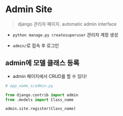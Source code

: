 # Admin Site

> django 관리자 페이지. automatic admin interface

- `python manage.py createsuperuser` 관리자 계정 생성

- `admin/`로 접속 후 로그인

## admin에 모델 클래스 등록

- admin 페이지에서 CRUD를 할 수 있다!

```python
# app_name_s/admin.py

from django.contrib import admin
from .models import Class_name

admin.site.register(Class_name)
```